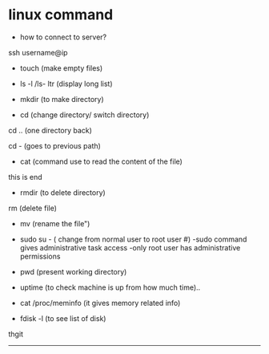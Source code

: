 # linux command

* how to connect to server?

ssh username@ip

* touch (make empty files)

* ls -l /ls- ltr  (display long list)

* mkdir  (to make directory)

* cd   (change directory/ switch directory)

cd .. (one directory back)

cd - (goes to previous path)

* cat (command use to read the content of the file)

this is end


* rmdir (to delete directory)

rm  (delete file)

* mv (rename the file")

* sudo su -  ( change from normal user to root user #) 
-sudo command gives administrative task access
-only root user has administrative permissions

* pwd  (present working directory)

* uptime (to check machine is up from how much time)..

* cat /proc/meminfo  (it gives memory related info)

* fdisk -l   (to see list of disk)


thgit 

----------
